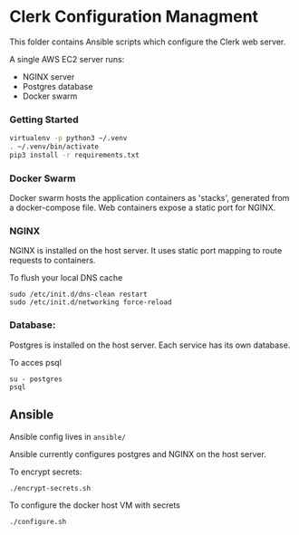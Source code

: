 # Clerk Configuration Managment

This folder contains Ansible scripts which configure the Clerk web server.

A single AWS EC2 server runs:

- NGINX server
- Postgres database
- Docker swarm

### Getting Started

```bash
virtualenv -p python3 ~/.venv
. ~/.venv/bin/activate
pip3 install -r requirements.txt
```
### Docker Swarm

Docker swarm hosts the application containers as 'stacks', generated from a docker-compose file. Web containers expose a static port for NGINX.

### NGINX

NGINX is installed on the host server. It uses static port mapping to route requests to containers.

To flush your local DNS cache

    sudo /etc/init.d/dns-clean restart
    sudo /etc/init.d/networking force-reload

### Database:

Postgres is installed on the host server. Each service has its own database.

To acces psql

    su - postgres
    psql


## Ansible

Ansible config lives in `ansible/`

Ansible currently configures postgres and NGINX on the host server.

To encrypt secrets:

    ./encrypt-secrets.sh

To configure the docker host VM with secrets

    ./configure.sh

